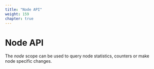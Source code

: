 ```yaml
---
title: "Node API"
weight: 159
chapter: true
---
```


# Node API

The *node* scope can be used to query node statistics, counters or make
node specific changes.
